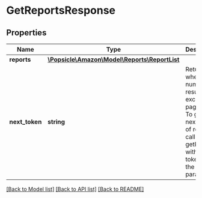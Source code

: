 # GetReportsResponse

## Properties
Name | Type | Description | Notes
------------ | ------------- | ------------- | -------------
**reports** | [**\Popsicle\Amazon\Model\Reports\ReportList**](ReportList.md) |  | 
**next_token** | **string** | Returned when the number of results exceeds pageSize. To get the next page of results, call getReports with this token as the only parameter. | [optional] 

[[Back to Model list]](../../README.md#documentation-for-models) [[Back to API list]](../../README.md#documentation-for-api-endpoints) [[Back to README]](../../README.md)

